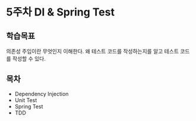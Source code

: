 # 5주차 DI & Spring Test

## 학습목표

의존성 주입이란 무엇인지 이해한다.
왜 테스트 코드를 작성하는지를 알고 테스트 코드를 작성할 수 있다.

## 목차

- Dependency Injection
- Unit Test
- Spring Test
- TDD
